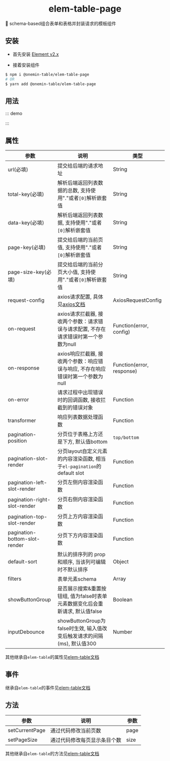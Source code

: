 <h1 align="center">elem-table-page</h1>

🚀 schema-based组合表单和表格并封装请求的模板组件

## 安装

* 首先安装 [Element v2.x](https://github.com/ElemeFE/element)

* 接着安装组件

```bash
$ npm i @onemin-table/elem-table-page
# OR
$ yarn add @onemin-table/elem-table-page
```

## 用法

::: demo
<template>
  <div>
    <elem-table-page
      ref="table"
      :columns="columns"
      :current-page="0"
      :pagination-left-slot-render="leftSlot"
      :on-response="onResponse"
      :on-error="onError"
      :request-config="requestConfig"
      :filters="filters"
      :parse-request-path="false"
      :button-layout="buttonLayout"
      :immediate="false"
      :custom-render="customRender"
      :lite="false"
      label-width="100px"
      data-key="data"
      total-key="meta.count"
      page-key="page[offset]"
      page-size-key="page[limit]"
      url="https://kitsu.io/api/edge/anime"
      show-button-group
      layout="total, sizes, ->, prev, pager, next, jumper"
      @sort-change="sortChange"
    >
      <section>
        <button @click="customRender = null">sku</button>
        <button @click="customRender = CUSTOM_RENDER">spu</button>
        <button @click="handleSwitch">switch</button>
      </section>
    </elem-table-page>
    <button @click="handleResetPage">reset</button>
  </div>
</template>

<script>
  export default {
    data() {
      return {
        columns: [],
        filters: [],
        customRender: null,

        sort: null,
        sortType: null,
        switch: true,
      };
    },

    computed: {
      buttonLayout() {
        return [
          () => <span onClick={this.handleFooClick}>foo</span>,
          'reset',
          'search',
          'collapse',
        ];
      },

      requestConfig() {
        return {
          params: {
            foo: 1,
            sort: this.sort,
            sortType: this.sortType,
          },
        };
      },
    },

    mounted() {
      const ref = this.$refs.table;
      if (ref) ref.loading = true;

      setTimeout(() => {
        this.filters = [{
          label: '单号查询',
          prop: 'order',
          defaultValue: ['kkk'],
          type: 'input-range',
        }, {
          label: 'foo',
          prop: 'foo',
          attrs: {
            type: 'number',
          },
        }, {
          label: 'bar',
          prop: 'bar',
        }, {
          label: 'baz',
          prop: 'baz',
        }];

        ref.fetchTableData();
      }, 1e3);

      this.columns = [{
        label: 'id',
        prop: 'id',
        sortable: 'custom',
        fixed: true,
      }, {
        label: '名称',
        prop: 'attributes.titles.en_jp',
        minWidth: 160,
        fixed: true,
        sortable: 'custom',
      }, {
        label: '封面',
        prop: 'attributes.posterImage.small',
        type: 'image',
        customIndex: 0,
        customIndexRender: () => <span>汇总</span>,
      }, {
        label: '上映日期',
        prop: 'onDate',
        minWidth: 200,
        render: (h, { row }) => (
          <span>{`${row?.attributes?.startDate || ''}~${row?.attributes?.endDate || ''}`}</span>
        ),
      }, {
        label: '集数',
        prop: 'attributes.episodeCount',
        type: 'input',
        customIndex: 2,
        customIndexRender: () => <span>汇总</span>,
      }, {
        label: '单集长度',
        prop: 'attributes.episodeLength',
      }, {
        label: '平均分',
        prop: 'attributes.averageRating',
        fixed: 'right',
      }];
    },

    methods: {
      CUSTOM_RENDER(h, bindData, listeners) {
        return (
          <div>
            <section
              {...{ directives: [{ name: 'loading', value: bindData.loading }] }}
              style="margin: -12px;">
              {
                bindData.data.map((e) => (
                  <div
                    class="card"
                    key={e.id}>{ e?.attributes?.titles?.en_jp || '' }</div>
                ))
              }
            </section>

            <el-pagination
              props={bindData}
              on={listeners}
            />
          </div>
        );
      },

      handleFooClick() {
        this.filters.splice(0, 1);
        console.error(this.filters);
      },

      handleSwitch() {
        this.switch = !this.switch;
        if (this.switch) {
          this.filters.splice(this.filters.length - 1, 1);
        } else {
          this.filters.push({
            label: 'switch',
            prop: 'switch',
            defaultValue: '123',
          });
        }
        // this.$set(this.filters[0], 'visible', this.switch);
      },

      handleResetPage() {
        const ref = this.$refs.table;
        if (ref) ref.setCurrentPage(0);
      },

      leftSlot(h) {
        return h('i', { class: 'el-icon-time' });
      },

      onResponse(err, response) {
        console.warn(err, response);
      },

      onError(err) { console.warn(err); },

      sortChange({ order, prop }) {
        const hasSort = order && prop;
        this.sort = hasSort ? prop : null;
        this.sortType = hasSort ? order.slice(0, order.length - 'ending'.length) : null;

        const ref = this.$refs.table;
        if (ref) ref.fetchTableData();
      },
    },
  };
</script>

<style>
.ot-pagination--elem {
  display: flex;
}

.card {
  width: 254px;
  height: 100px;
  display: inline-block;
  border: 1px solid #F7F9FC;
  margin: 12px;
}
</style>
:::

## 属性

| 参数        | 说明           | 类型  |
| ------------- |---------------| ------|
| url(必填) | 提交给后端的请求地址 | String |
| total-key(必填) | 解析后端返回列表数据的总数, 支持使用"."或者`[0]`解析嵌套值 | String |
| data-key(必填) | 解析后端返回列表数据, 支持使用"."或者`[0]`解析嵌套值 | String |
| page-key(必填) | 提交给后端的当前页值, 支持使用"."或者`[0]`解析嵌套值 | String |
| page-size-key(必填) | 提交给后端的当前分页大小值, 支持使用"."或者`[0]`解析嵌套值 | String |
| request-config | axios请求配置, 具体见[axios文档](https://axios-http.com/docs/req_config) | AxiosRequestConfig |
| on-request | axios请求拦截器, 接收两个参数：请求错误与请求配置, 不存在请求错误时第一个参数为null | Function(error, config) |
| on-response | axios响应拦截器, 接收两个参数：响应错误与响应, 不存在响应错误时第一个参数为null | Function(error, response) |
| on-error | 请求过程中出现错误时的回调函数, 接收拦截到的错误对象 | Function |
| transformer | 响应列表数据处理函数 | Function |
| pagination-position | 分页位于表格上方还是下方, 默认值bottom | `top/bottom` |
| pagination-slot-render | 分页layout自定义元素的内容渲染函数, 相当于`el-pagination`的default slot | Function |
| pagination-left-slot-render | 分页左侧内容渲染函数 | Function |
| pagination-right-slot-render | 分页右侧内容渲染函数 | Function |
| pagination-top-slot-render | 分页上方内容渲染函数 | Function |
| pagination-bottom-slot-render | 分页下方内容渲染函数 | Function |
| default-sort | 默认的排序列的 prop 和顺序, 当该列可编辑时不默认排序 | Object |
| filters | 表单元素schema | Array |
| showButtonGroup | 是否展示搜索&重置按钮组, 值为false时表单元素数据变化后会重新请求, 默认值false | Boolean |
| inputDebounce | showButtonGroup为false时生效, 输入值改变后触发请求的间隔(ms), 默认值300 | Number |

其他继承自`elem-table`的属性见[elem-table文档](/onemin-table/elem-table/#属性)

## 事件

继承自`elem-table`的事件见[elem-table文档](/onemin-table/elem-table/#事件)

## 方法

| 参数        | 说明           | 参数  |
| ------------- |---------------| ------|
| setCurrentPage | 通过代码修改当前页数 | page |
| setPageSize | 通过代码修改每页显示条目个数 | size |

其他继承自`elem-table`的方法见[elem-table文档](/onemin-table/elem-table/#方法)
